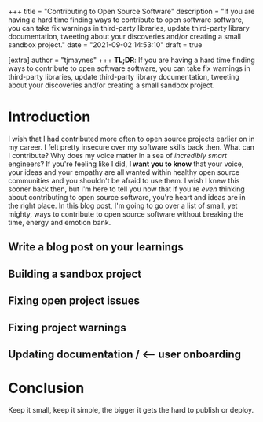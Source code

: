+++
title = "Contributing to Open Source Software"
description = "If you are having a hard time finding ways to contribute to open software software, you can take fix warnings in third-party libraries, update third-party library documentation, tweeting about your discoveries and/or creating a small sandbox project."
date = "2021-09-02 14:53:10"
draft = true

[extra]
author = "tjmaynes"
+++
**TL;DR**: If you are having a hard time finding ways to contribute to open software software, you can take fix warnings in third-party libraries, update third-party library documentation, tweeting about your discoveries and/or creating a small sandbox project.

# Introduction

I wish that I had contributed more often to open source projects earlier on in my career. I felt pretty insecure over my software skills back then. What can I contribute? Why does my voice matter in a sea of *incredibly smart* engineers? If you're feeling like I did, **I want you to know** that your voice, your ideas and your empathy are all wanted within healthy open source communities and you shouldn't be afraid to use them. I wish I knew this sooner back then, but I'm here to tell you now that if you're *even* thinking about contributing to open source software, you're heart and ideas are in the right place. In this blog post, I'm going to go over a list of small, yet mighty, ways to contribute to open source software without breaking the time, energy and emotion bank.

## Write a blog post on your learnings



## Building a sandbox project

## Fixing open project issues

## Fixing project warnings

## Updating documentation / <-- user onboarding

# Conclusion

Keep it small, keep it simple, the bigger it gets the hard to publish or deploy.